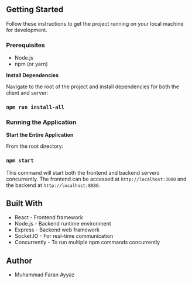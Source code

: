 ## Getting Started

Follow these instructions to get the project running on your local machine for development.

### Prerequisites

- Node.js
- npm (or yarn)

**Install Dependencies**

Navigate to the root of the project and install dependencies for both the client and server:

### `npm run install-all`

### Running the Application

**Start the Entire Application**

From the root directory:

### `npm start`

This command will start both the frontend and backend servers concurrently. The frontend can be accessed at `http://localhost:3000` and the backend at `http://localhost:8080`.

## Built With

- React - Frontend framework
- Node.js - Backend runtime environment
- Express - Backend web framework
- Socket.IO - For real-time communication
- Concurrently - To run multiple npm commands concurrently

## Author

- Muhammad Faran Ayyaz
